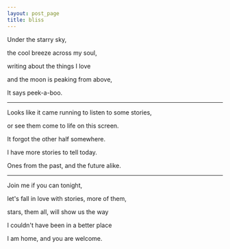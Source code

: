 ```yaml
---
layout: post_page
title: bliss
---
```

Under the starry sky,

the cool breeze across my soul,

writing about the things I love

and the moon is peaking from above,

It says peek-a-boo.
<hr>

Looks like it came running to listen to some stories,

or see them come to life on this screen.

It forgot the other half somewhere.

I have more stories to tell today.

Ones from the past, and the future alike.
<hr>

Join me if you can tonight,

let's fall in love with stories, more of them,

stars, them all, will show us the way

I couldn't have been in a better place

I am home, and you are welcome.
